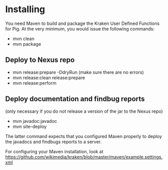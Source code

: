 # Installing
You need Maven to build and package the Kraken User Defined Functions for Pig. At the very minimum, you would issue the following commands:
* mvn clean
* mvn package
## Deploy to Nexus repo
* mvn release:prepare -DdryRun (make sure there are no errors)
* mvn release:clean release:prepare 
* mvn release:perform

## Deploy documentation and findbug reports
(only necessary if you do not release a version of the jar to the Nexus repo)
* mvn javadoc:javadoc
* mvn site-deploy

The latter command expects that you configured Maven properly to deploy the javadocs and findbugs reports to a server.

For configuring your Maven installation, look at https://github.com/wikimedia/kraken/blob/master/maven/example.settings.xml
